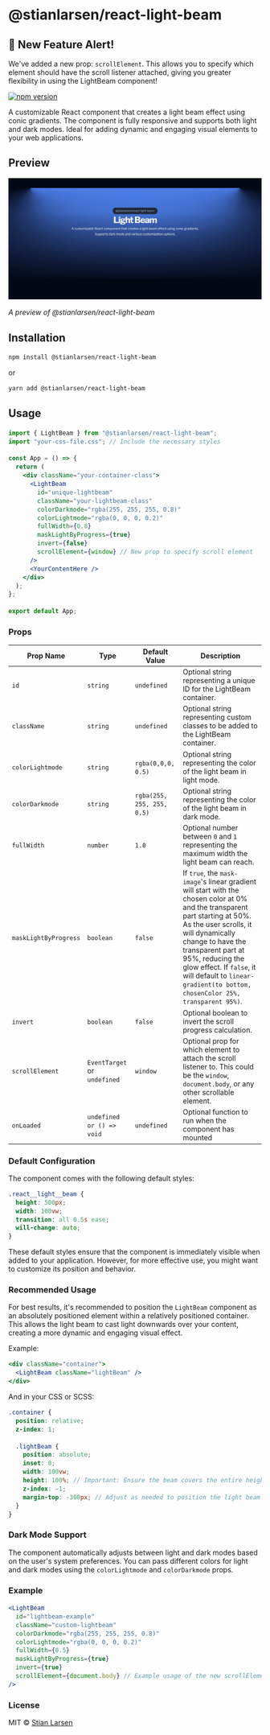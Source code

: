 # @stianlarsen/react-light-beam

## 🚀 New Feature Alert!

We've added a new prop: `scrollElement`. This allows you to specify which element should have the scroll listener attached, giving you greater flexibility in using the LightBeam component!

[![npm version](https://badge.fury.io/js/%40stianlarsen%2Freact-light-beam.svg)](https://badge.fury.io/js/%40stianlarsen%2Freact-light-beam)

A customizable React component that creates a light beam effect using conic gradients. The component is fully responsive and supports both light and dark modes. Ideal for adding dynamic and engaging visual elements to your web applications.

## Preview

![LightBeam Component](https://github.com/Stianlars1/react-light-beam/blob/5422cdc60ae7ab6b52d644d452646bec7212f76f/lightBeam.png)

_A preview of @stianlarsen/react-light-beam_

## Installation

```bash
npm install @stianlarsen/react-light-beam
```

or

```bash
yarn add @stianlarsen/react-light-beam
```

## Usage

```jsx
import { LightBeam } from "@stianlarsen/react-light-beam";
import "your-css-file.css"; // Include the necessary styles

const App = () => {
  return (
    <div className="your-container-class">
      <LightBeam
        id="unique-lightbeam"
        className="your-lightbeam-class"
        colorDarkmode="rgba(255, 255, 255, 0.8)"
        colorLightmode="rgba(0, 0, 0, 0.2)"
        fullWidth={0.8}
        maskLightByProgress={true}
        invert={false}
        scrollElement={window} // New prop to specify scroll element
      />
      <YourContentHere />
    </div>
  );
};

export default App;
```

### Props

| Prop Name             | Type                         | Default Value              | Description                                                                                                                                                                                                                                                                                                                                  |
| --------------------- | ---------------------------- | -------------------------- | -------------------------------------------------------------------------------------------------------------------------------------------------------------------------------------------------------------------------------------------------------------------------------------------------------------------------------------------- |
| `id`                  | `string`                     | `undefined`                | Optional string representing a unique ID for the LightBeam container.                                                                                                                                                                                                                                                                        |
| `className`           | `string`                     | `undefined`                | Optional string representing custom classes to be added to the LightBeam container.                                                                                                                                                                                                                                                          |
| `colorLightmode`      | `string`                     | `rgba(0,0,0, 0.5)`         | Optional string representing the color of the light beam in light mode.                                                                                                                                                                                                                                                                      |
| `colorDarkmode`       | `string`                     | `rgba(255, 255, 255, 0.5)` | Optional string representing the color of the light beam in dark mode.                                                                                                                                                                                                                                                                       |
| `fullWidth`           | `number`                     | `1.0`                      | Optional number between `0` and `1` representing the maximum width the light beam can reach.                                                                                                                                                                                                                                                 |
| `maskLightByProgress` | `boolean`                    | `false`                    | If `true`, the `mask-image`'s linear gradient will start with the chosen color at 0% and the transparent part starting at 50%. As the user scrolls, it will dynamically change to have the transparent part at 95%, reducing the glow effect. If `false`, it will default to `linear-gradient(to bottom, chosenColor 25%, transparent 95%)`. |
| `invert`              | `boolean`                    | `false`                    | Optional boolean to invert the scroll progress calculation.                                                                                                                                                                                                                                                                                  |
| `scrollElement`       | `EventTarget` or `undefined` | `window`                   | Optional prop for which element to attach the scroll listener to. This could be the `window`, `document.body`, or any other scrollable element.                                                                                                                                                                                              |
| `onLoaded`            | `undefined or () => void`    | `undefined`                | Optional function to run when the component has mounted                                                                                                                                                                                                                                                                                      |

### Default Configuration

The component comes with the following default styles:

```css
.react__light__beam {
  height: 500px;
  width: 100vw;
  transition: all 0.5s ease;
  will-change: auto;
}
```

These default styles ensure that the component is immediately visible when added to your application. However, for more effective use, you might want to customize its position and behavior.

### Recommended Usage

For best results, it's recommended to position the `LightBeam` component as an absolutely positioned element within a relatively positioned container. This allows the light beam to cast light downwards over your content, creating a more dynamic and engaging visual effect.

Example:

```jsx
<div className="container">
  <LightBeam className="lightBeam" />
</div>
```

And in your CSS or SCSS:

```scss
.container {
  position: relative;
  z-index: 1;

  .lightBeam {
    position: absolute;
    inset: 0;
    width: 100vw;
    height: 100%; // Important: Ensure the beam covers the entire height
    z-index: -1;
    margin-top: -300px; // Adjust as needed to position the light beam above the content
  }
}
```

### Dark Mode Support

The component automatically adjusts between light and dark modes based on the user's system preferences. You can pass different colors for light and dark modes using the `colorLightmode` and `colorDarkmode` props.

### Example

```jsx
<LightBeam
  id="lightbeam-example"
  className="custom-lightbeam"
  colorDarkmode="rgba(255, 255, 255, 0.8)"
  colorLightmode="rgba(0, 0, 0, 0.2)"
  fullWidth={0.5}
  maskLightByProgress={true}
  invert={true}
  scrollElement={document.body} // Example usage of the new scrollElement prop
/>
```

### License

MIT © [Stian Larsen](https://github.com/stianlarsen)
